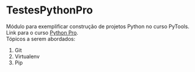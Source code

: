 # TestesPythonPro
Módulo para exemplificar construção de projetos Python no curso PyTools.  
Link para o curso [Python Pro](https://www.dev.pro.br/).  
Tópicos a serem abordados:
 1. Git
 2. Virtualenv
 3. Pip
